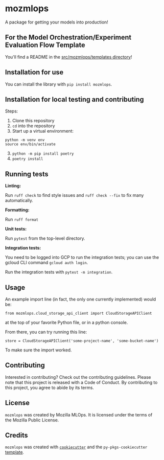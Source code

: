 # mozmlops

A package for getting your models into production!

## For the Model Orchestration/Experiment Evaluation Flow Template

You'll find a README in the [src/mozmlops/templates directory](https://github.com/mozilla/mozmlops/tree/main/src/mozmlops/templates)!

## Installation for use

You can install the library with `pip install mozmlops`.

## Installation for local testing and contributing

Steps:

1. Clone this repository
2. `cd` into the repository
3. Start up a virtual environment:
```
python -m venv env
source env/bin/activate
```
3. `python -m pip install poetry`
4. `poetry install`

## Running tests

**Linting:**

Run `ruff check` to find style issues and `ruff check --fix` to fix many automatically.

**Formatting:**

Run `ruff format`

**Unit tests:**

Run `pytest` from the top-level directory.

**Integration tests:**

You need to be logged into GCP to run the integration tests; you can use the gcloud CLI command `gcloud auth login`. 

Run the integration tests with `pytest -m integration`.

## Usage

An example import line (in fact, the only one currently implemented) would be:

```
from mozmlops.cloud_storage_api_client import CloudStorageAPIClient
```

at the top of your favorite Python file, or in a python console. 

From there, you can try running this line:

```
store = CloudStorageAPIClient('some-project-name', 'some-bucket-name')
```

To make sure the import worked.

## Contributing

Interested in contributing? Check out the contributing guidelines. Please note that this project is released with a Code of Conduct. By contributing to this project, you agree to abide by its terms.

## License

`mozmlops` was created by Mozilla MLOps. It is licensed under the terms of the Mozilla Public License.

## Credits

`mozmlops` was created with [`cookiecutter`](https://cookiecutter.readthedocs.io/en/latest/) and the `py-pkgs-cookiecutter` [template](https://github.com/py-pkgs/py-pkgs-cookiecutter).
